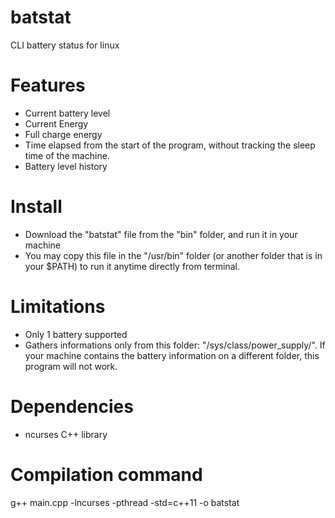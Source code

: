 # batstat
CLI battery status for linux

# Features
* Current battery level
* Current Energy
* Full charge energy
* Time elapsed from the start of the program, without tracking the sleep time of the machine.
* Battery level history

# Install
* Download the "batstat" file from the "bin" folder, and run it in your machine
* You may copy this file in the "/usr/bin" folder (or another folder that is in your $PATH) to run it anytime directly from terminal.

# Limitations
* Only 1 battery supported
* Gathers informations only from this folder: "/sys/class/power_supply/".
If your machine contains the battery information on a different folder, this program will not work.

# Dependencies
* ncurses C++ library

# Compilation command
g++ main.cpp -lncurses -pthread -std=c++11 -o batstat
